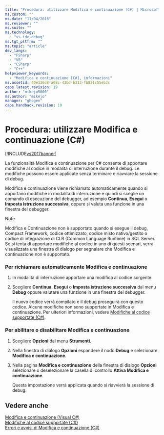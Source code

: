 ```yaml
---
title: "Procedura: utilizzare Modifica e continuazione (C#) | Microsoft Docs"
ms.custom: ""
ms.date: "11/04/2016"
ms.reviewer: ""
ms.suite: ""
ms.technology: 
  - "vs-ide-debug"
ms.tgt_pltfrm: ""
ms.topic: "article"
dev_langs: 
  - "FSharp"
  - "VB"
  - "CSharp"
  - "C++"
helpviewer_keywords: 
  - "Modifica e continuazione [C#], informazioni"
ms.assetid: 40e136d8-a08c-43bd-b313-fb821c55eb3c
caps.latest.revision: 19
author: "mikejo5000"
ms.author: "mikejo"
manager: "ghogen"
caps.handback.revision: 19
---
```

# Procedura: utilizzare Modifica e continuazione (C#)
[!INCLUDE[vs2017banner](../code-quality/includes/vs2017banner.md)]

La funzionalità Modifica e continuazione per C\# consente di apportare modifiche al codice in modalità di interruzione durante il debug.  Le modifiche possono essere applicate senza terminare e riavviare la sessione di debug.  
  
 Modifica e continuazione viene richiamato automaticamente quando si apportano modifiche in modalità di interruzione e quindi si sceglie un comando di esecuzione del debugger, ad esempio **Continua**, **Esegui** o **Imposta istruzione successiva**, oppure si valuta una funzione in una finestra del debugger.  
  
> [!NOTE]
>  Modifica e Continuazione non è supportato quando si esegue il debug, Compact Framework, codice ottimizzato, codice misto nativo\/gestito o codice di integrazione di CLR \(Common Language Runtime\) in SQL Server.  Se si tenta di apportare modifiche al codice in uno di questi scenari, verrà visualizzata una finestra di dialogo per segnalare che Modifica e continuazione non è supportato.  
  
### Per richiamare automaticamente Modifica e continuazione  
  
1.  In modalità di interruzione apportare una modifica al codice sorgente.  
  
2.  Scegliere **Continua**, **Esegui** o **Imposta istruzione successiva** dal menu **Debug** oppure valutare una funzione in una finestra del debugger.  
  
     Il nuovo codice verrà compilato e il debug proseguirà con questo codice.  Alcune modifiche non sono supportate in Modifica e continuazione.  Per ulteriori informazioni, vedere [Modifiche al codice supportate \(C\#\)](../debugger/supported-code-changes-csharp.md).  
  
### Per abilitare o disabilitare Modifica e continuazione  
  
1.  Scegliere **Opzioni** dal menu **Strumenti**.  
  
2.  Nella finestra di dialogo **Opzioni** espandere il nodo **Debug** e selezionare **Modifica e continuazione**.  
  
3.  Nella pagina **Modifica e continuazione** della finestra di dialogo **Opzioni** selezionare o deselezionare la casella di controllo **Attiva Modifica e continuazione**.  
  
     Questa impostazione verrà applicata quando si riavvierà la sessione di debug.  
  
## Vedere anche  
 [Modifica e continuazione \(Visual C\#\)](../debugger/edit-and-continue-visual-csharp.md)   
 [Modifiche al codice supportate \(C\#\)](../debugger/supported-code-changes-csharp.md)   
 [Errori e avvisi di Modifica e continuazione \(C\#\)](../misc/edit-and-continue-errors-and-warnings-csharp.md)